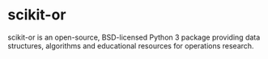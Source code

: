 # scikit-or
scikit-or is an open-source, BSD-licensed Python 3 package providing data structures, algorithms and educational resources for operations research.
